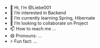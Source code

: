 - 👋 Hi, I’m @Liebe001
- 👀 I’m interested in Backend
- 🌱 I’m currently learning Spring, Hibernate
- 💞️ I’m looking to collaborate on Project
- 📫 How to reach me ...
- 😄 Pronouns: ...
- ⚡ Fun fact: ...

<!---
Liebe001/Liebe001 is a ✨ special ✨ repository because its `README.md` (this file) appears on your GitHub profile.
You can click the Preview link to take a look at your changes.
--->
